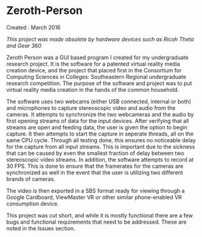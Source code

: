# Zeroth-Person
Created : March 2016

<i> This project was made obsolete by hardware devices such as Ricoh Theta and Gear 360 </i>

Zeroth Person was a GUI based program I created for my undergraduate research project. It is the software for a patented virtual reality media creation device, and the project that placed first in the Consortium for Computing Sciences in Colleges: Southeastern Regional undergraduate research competition. The purpose of the software and project was to put virtual reality media creation in the hands of the common household. 

The software uses two webcams (either USB connected, internal or both) and microphones to capture stereoscopic video and audio from the cameras. It attempts to synchronize the two webcameras and the audio by first opening streams of data for the input devices. After verifying that all streams are open and feeding data, the user is given the option to begin capture. It then attempts to start the capture in seperate threads, all on the same CPU cycle. Through all testing done, this ensures no noticeable delay for the capture from all input streams. This is important due to the sickness that can be caused by even the smallest fraction of delay between two stereoscopic video streams. In addition, the software attempts to record at 30 FPS. This is done to ensure that the framerates for the cameras are synchronized as well in the event that the user is utilizing two different brands of cameras. 

The video is then exported in a SBS format ready for viewing through a Google Cardboard, ViewMaster VR or other similar phone-enabled VR consumption device.

This project was cut short, and while it is mostly functional there are a few bugs and functional requirements that need to be addressed. These are noted in the Issues section.

